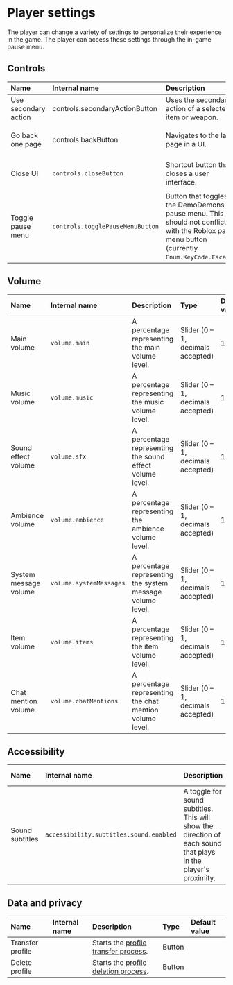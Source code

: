 # Player settings
The player can change a variety of settings to personalize their experience in the game. The player can access these settings through the in-game pause menu.

## Controls
<table>
  <thead>
    <th align="left">Name</th>
    <th align="left">Internal name</th>
    <th align="left">Description</th>
    <th align="left">Type</th>
    <th align="left">Default value</th>
  </thead>
  <tbody>
    <tr>
      <td>Use secondary action</td>
      <td>controls.secondaryActionButton</td>
      <td>Uses the secondary action of a selected item or weapon.</td>
      <td>Keybind</td>
      <td>
        Mouse: Right click<br />
        Gamepad: L2
      </td>
    </tr>
    <tr>
      <td>Go back one page</td>
      <td>controls.backButton</td>
      <td>Navigates to the last page in a UI.</td>
      <td>Keybind</td>
      <td>
        Keyboard: <code>Enum.KeyCode.Backspace</code>
        Gamepad: <code>Enum.KeyCode.ButtonB</code>
      </td>
    </tr>
    <tr>
      <td>Close UI</td>
      <td>
        <code>controls.closeButton</code>
      </td>
      <td>Shortcut button that closes a user interface.</td>
      <td>Keybind</td>
      <td>
        Keyboard: <code>Enum.KeyCode.End</code><br />
        Gamepad: <code>Enum.KeyCode.ButtonY</code>
      </td>
    </tr>
    <tr>
      <td>Toggle pause menu</td>
      <td>
        <code>controls.togglePauseMenuButton</code>
      </td>
      <td>Button that toggles the DemoDemons pause menu. This should not conflict with the Roblox pause menu button (currently <code>Enum.KeyCode.Escape</code>).</td>
      <td>KeyCode input</td>
      <td>
        <code>Enum.KeyCode.Pause</code>
      </td>
    </tr>
  </tbody>
</table>

## Volume
<table>
  <thead>
    <th align="left">Name</th>
    <th align="left">Internal name</th>
    <th align="left">Description</th>
    <th align="left">Type</th>
    <th align="left">Default value</th>
  </thead>
  <tbody>
    <tr>
      <td>Main volume</td>
      <td><code>volume.main</code></td>
      <td>A percentage representing the main volume level.</td>
      <td>Slider (0 – 1, decimals accepted)</td>
      <td>1</td>
    </tr>
    <tr>
      <td>Music volume</td>
      <td>
        <code>volume.music</code>
      </td>
      <td>A percentage representing the music volume level.</td>
      <td>Slider (0 – 1, decimals accepted)</td>
      <td>1</td>
    </tr>
    <tr>
      <td>Sound effect volume</td>
      <td>
        <code>volume.sfx</code>
      </td>
      <td>A percentage representing the sound effect volume level.</td>
      <td>Slider (0 – 1, decimals accepted)</td>
      <td>1</td>
    </tr>
    <tr>
      <td>Ambience volume</td>
      <td>
        <code>volume.ambience</code>
      </td>
      <td>A percentage representing the ambience volume level.</td>
      <td>Slider (0 – 1, decimals accepted)</td>
      <td>1</td>
    </tr>
    <tr>
      <td>System message volume</td>
      <td>
        <code>volume.systemMessages</code>
      </td>
      <td>A percentage representing the system message volume level.</td>
      <td>Slider (0 – 1, decimals accepted)</td>
      <td>1</td>
    </tr>
    <tr>
      <td>Item volume</td>
      <td>
        <code>volume.items</code>
      </td>
      <td>A percentage representing the item volume level.</td>
      <td>Slider (0 – 1, decimals accepted)</td>
      <td>1</td>
    </tr>
    <tr>
      <td>Chat mention volume</td>
      <td>
        <code>volume.chatMentions</code>
      </td>
      <td>A percentage representing the chat mention volume level.</td>
      <td>Slider (0 – 1, decimals accepted)</td>
      <td>1</td>
    </tr>
  </tbody>
</table>

## Accessibility
<table>
  <thead>
    <th align="left">Name</th>
    <th align="left">Internal name</th>
    <th align="left">Description</th>
    <th align="left">Type</th>
    <th align="left">Default value</th>
  </thead>
  <tbody>
    <tr>
      <td>Sound subtitles</td>
      <td>
        <code>accessibility.subtitles.sound.enabled</code>
      </td>
      <td>A toggle for sound subtitles. This will show the direction of each sound that plays in the player's proximity.</td>
      <td>Checkbox</td>
      <td>Enabled</td>
    </tr>
  </tbody>
</table>

## Data and privacy
<table>
  <thead>
    <th align="left">Name</th>
    <th align="left">Internal name</th>
    <th align="left">Description</th>
    <th align="left">Type</th>
    <th align="left">Default value</th>
  </thead>
  <tbody>
    <tr>
      <td>Transfer profile</td>
      <td></td>
      <td>
        Starts the <a href="../data-management/save-profiles.md#transferring-save-profiles">profile transfer process</a>.
      </td>
      <td>Button</td>
      <td></td>
    </tr>
    <tr>
      <td>Delete profile</td>
      <td></td>
      <td>
        Starts the <a href="../data-management/save-profiles.md#deleting-save-profiles">profile deletion process</a>.
      </td>
      <td>Button</td>
      <td></td>
    </tr>
  </tbody>
</table>
